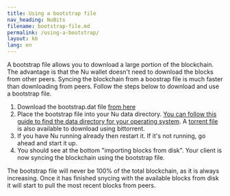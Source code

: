 ```yaml
---
title: Using a bootstrap file
nav_heading: NuBits
filename: bootstrap-file.md
permalink: /using-a-bootstrap/
layout: kb
lang: en
---
```


A bootstrap file allows you to download a large portion of the blockchain. The advantage is that the Nu wallet doesn't need to download the blocks from other peers. Syncing the blockchain from a boostrap file is much faster than downloading from peers. Follow the steps below to download and use a bootstrap file.

 1. Download the bootstrap.dat file [from here](https://docs.google.com/uc?id=0B96pmq-lU9NQTUlqYjY5S2xNNzQ&export=download)
 1. Place the bootstrap file into your Nu data directory. [You can follow this guide to find the data directory for your operating system](https://docs.nubits.com/creating-conf-file/#find-the-nu-data-directory). A [torrent file](https://bitbucket.org/JordanLeePeershares/nubit/downloads/NuBootstrap012616.torrent) is also available to download using bittorrent. 
 1. If you have Nu running already then restart it. If it's not running, go ahead and start it up.
 1. You should see at the bottom "importing blocks from disk". Your client is now syncing the blockchain using the bootstrap file.
 
The bootstrap file will never be 100% of the total blockchain, as it is always increasing. Once it has finished snycing with the available blocks from disk it will start to pull the most recent blocks from peers.

